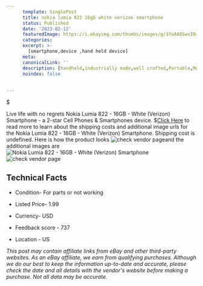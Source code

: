 ```yaml
---
      template: SinglePost
      title: nokia lumia 822 16gb white verizon smartphone
      status: Published
      date: '2023-02-12'
      featuredImage: https://i.ebayimg.com/thumbs/images/g/1YoAAOSwvINi6zDS/s-l225.jpg
      categories: 
      excerpt: >-
        [smartphone,device ,hand held device]
      meta:
      canonicalLink: ''
      description: [handheld,industrially made,well crafted,Portable,Mobile,Compact,Convenient,Lightweight,Maneuverable,Man-portable,Miniature,Carriable,Hand-held,Light,Holdable,Transportable,Mobile device,Pocket-sized,On-the-go,Wireless,Cordless,Compact size,Convenient size, smartphone,device ,hand held device]
      noindex: false
      
        
---
```

$

Live life with no regrets Nokia Lumia 822 - 16GB - White (Verizon) Smartphone - a 2-star Cell Phones & Smartphones device.
$[Click Here](https://www.ebay.com/itm/144668865179?hash=item21aeefb29b%3Ag%3A1YoAAOSwvINi6zDS&mkevt=1&mkcid=1&mkrid=711-53200-19255-0&campid=%253CePNCampaignId%253E&customid=%253CreferenceId%253E&toolid=10049) to read more to learn about the shipping costs and additional image urls for the Nokia Lumia 822 - 16GB - White (Verizon) Smartphone. Shipping cost is undefined. Here is how the product looks ![check vendor page](https://i.ebayimg.com/thumbs/images/g/1YoAAOSwvINi6zDS/s-l225.jpg)and the additional images are![Nokia Lumia 822 - 16GB - White (Verizon) Smartphone](https://i.ebayimg.com/images/g/1YoAAOSwvINi6zDS/s-l1600.jpg)![check vendor page](https://origin-galleryplus.ebayimg.com/ws/web/144668865179_2_0_1/225x225.jpg)



 ## Technical Facts 



     
      

 - Condition- For parts or not working 


      

 - Listed Price- 1.99 


      

 - Currency- USD 


      

 - Feedback score - 737 


      

 - Location - US 


      
      

 *_This post may contain affiliate links from eBay and other third-party websites. As an eBay affiliate, we earn from qualifying purchases. Although we do our best to keep the information up-to-date and accurate, please check the date and all details with the vendor's website before making a purchase. Not all data may be accurate._*






